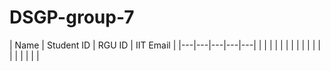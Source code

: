 # DSGP-group-7

| Name  | Student ID  | RGU ID  | IIT Email  |
|---|---|---|---|---|
|   |   |   |   |   |
|   |   |   |   |   |
|   |   |   |   |   |
